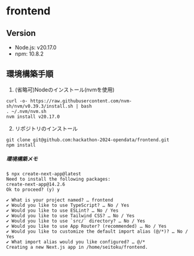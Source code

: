 # frontend

## Version
* Node.js: v20.17.0
* npm: 10.8.2

## 環境構築手順

1. (省略可)Nodeのインストール(nvmを使用)
```
curl -o- https://raw.githubusercontent.com/nvm-sh/nvm/v0.39.3/install.sh | bash
. ~/.nvm/nvm.sh
nvm install v20.17.0
```

2. リポジトリのインストール
```
git clone git@github.com:hackathon-2024-opendata/frontend.git
npm install
```

##### 環境構築メモ

```
$ npx create-next-app@latest
Need to install the following packages:
create-next-app@14.2.6
Ok to proceed? (y) y

✔ What is your project named? … frontend
✔ Would you like to use TypeScript? … No / Yes
✔ Would you like to use ESLint? … No / Yes
✔ Would you like to use Tailwind CSS? … No / Yes
✔ Would you like to use `src/` directory? … No / Yes
✔ Would you like to use App Router? (recommended) … No / Yes
✔ Would you like to customize the default import alias (@/*)? … No / Yes
✔ What import alias would you like configured? … @/*
Creating a new Next.js app in /home/seitoku/frontend.
```
